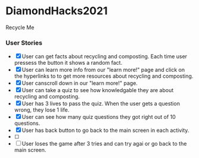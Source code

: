 # DiamondHacks2021

Recycle Me

### User Stories
- [x]  User can get facts about recycling and composting. Each time user pressess the button it shows a random fact. 
- [x]  User can learn more info from our "learn more!" page and click on the hyperlinks to to get more resources about recycling and composting.
- [x]  User canscroll down in our "learn more!" page.
- [x]  User can take a quiz to see how knowledgable they are about recycling and composting. 
- [x]  User has 3 lives to pass the quiz. When the user gets a question wrong, they lose 1 life.
- [x]  User can see how many quiz questions they got right out of 10 questions. 
- [x]  User has back button to go back to the main screen in each activity.
- [ ]  
- [ ]  User loses the game after 3 tries and can try agai or go back to the main screen.
